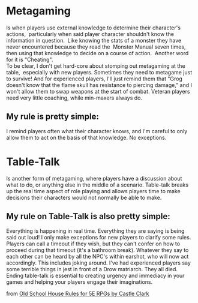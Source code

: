 # Metagaming

Is when players use external knowledge to determine their character's actions,  particularly when said player character shouldn't know the information in question.  Like knowing the stats of a monster they have never encountered because they read the  Monster Manual seven times, then using that knowledge to decide on a course of action.  Another word for it is "Cheating".  
To be clear, I don't get hard-core about stomping out metagaming at the table,  especially with new players. Sometimes they need to metagame just to survive! And for experienced players, I'll just remind them that "Grog doesn't know that the flame skull has resistance to piercing damage," and I won't allow them to swap weapons at the start of combat. Veteran players need very little coaching, while min-maxers always do.

## My rule is pretty simple:

I remind players often what their character knows, and I'm careful to only allow them to act on the basis of that knowledge. No exceptions.

# Table-Talk

Is another form of metagaming, where players have a discussion about what to do, or anything else in the middle of a scenario. Table-talk breaks up the real time aspect of role playing and allows players time to make decisions their characters would not normally be able to make.

## My rule on Table-Talk is also pretty simple:

Everything is happening in real time. Everything they are saying is being said out loud! I only make exceptions for new players to clarify some rules. Players can call a timeout if they wish, but they can't confer on how to proceed during that timeout (it's a bathroom break). Whatever they say to each other can be heard by all the NPC's within earshot, who will now act accordingly. This includes joking around. I've had experienced players say some terrible things in jest in front of a Drow matriarch. They all died. Ending table-talk is essential to creating urgency and immediacy in your games and helping your players engage their imaginations.

from [Old School House Rules for 5E RPGs by Castle Clark](https://preview.drivethrurpg.com/en/product/446004/old-school-house-rules-for-5e-rpgs)
